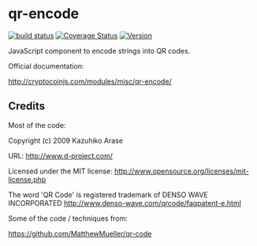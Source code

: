 qr-encode
==========

[![build status](https://secure.travis-ci.org/cryptocoinjs/qr-encode.png)](http://travis-ci.org/cryptocoinjs/qr-encode)
[![Coverage Status](https://img.shields.io/coveralls/cryptocoinjs/qr-encode.svg)](https://coveralls.io/r/cryptocoinjs/qr-encode)
[![Version](http://img.shields.io/npm/v/qr-encode.svg)](https://www.npmjs.org/package/qr-encode)

JavaScript component to encode strings into QR codes.

Official documentation:

http://cryptocoinjs.com/modules/misc/qr-encode/


Credits
-------

Most of the code: 
 
Copyright (c) 2009 Kazuhiko Arase

URL: http://www.d-project.com/

Licensed under the MIT license:
http://www.opensource.org/licenses/mit-license.php

The word 'QR Code' is registered trademark of
DENSO WAVE INCORPORATED
http://www.denso-wave.com/qrcode/faqpatent-e.html

Some of the code / techniques from:

https://github.com/MatthewMueller/qr-code